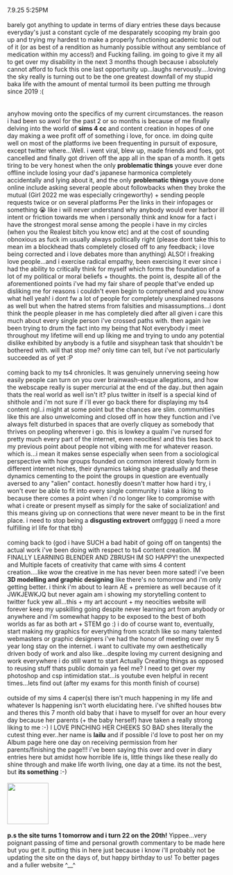 7.9.25 5:25PM<br /><br />
          barely got anything to update in terms of diary entries these days because everyday's just a constant cycle of me desparately scooping my brain goo up and trying my hardest to make a properly functioning academic tool out of it (or as best of a rendition as humanly possible without any semblance of medication within my access!) and Fucking failing. im going to give it my all to get over my disability in the next 3 months though because i absolutely cannot afford to fuck this one last opportunity up...<strong2>laughs nervously</strong2>....loving the sky really is turning out to be the one greatest downfall of my stupid baka life with the amount of mental turmoil its been putting me through since 2019 :(<br /><br />  
anyhow moving onto the specifics of my current circumstances. the reason i had been so awol for the past 2 or so months is because of me finally delving into the world of <strong>sims 4 cc</strong> and content creation in hopes of one day making a wee profit off of something i love, for once. im doing quite well on most of the platforms ive been frequenting in pursuit of exposure, except twitter where...Well. i went viral, blew up, made friends and foes, got cancelled and finally got driven off the app all in the span of a month. it gets tiring to be very honest when the only <strong>problematic things</strong> youve ever done offline include losing your dad's japanese harmonica completely accidentally and lying about it, and the only <strong>problematic things</strong> youve done online include asking several people about followbacks when they broke the mutual (Girl 2022 me was especially cringeworthy) + sending people requests twice or on several platforms Per the links in their infopages or something 😭 like i will never understand why anybody would ever harbor ill intent or friction towards me when i personally think and know for a fact i have the strongest moral sense among the people i have in my circles (when you the Realest bitch you know etc) and at the cost of sounding obnoxious as fuck im usually always politically right (please dont take this to mean im a blockhead thats completely closed off to any feedback; i love being corrected and i love debates more than anything) ALSO! i <strong2>freaking love people</strong2>...and i exercise radical empathy, been exercising it ever since i had the ability to critically think for myself which forms the foundation of a lot of my political or moral beliefs + thoughts. the point is, despite all of the aforementioned points i've had my fair share of people that've ended up disliking me for reasons i couldn't even begin to comprehend and you know what hell yeah! i dont fw a lot of people for completely unexplained reasons as well but when the hatred stems from falsities and misassumptions...i dont think the people pleaser in me has completely died after all given i care this much about every single person i've crossed paths with. then again ive been trying to drum the fact into my being that Not everybody i meet throughout my lifetime will end up liking me and trying to undo any potential dislike exhibited by anybody is a futile and sisyphean task that shouldn't be bothered with. will that stop me? <strong2>only time can tell</strong2>, but i've not particularly succeeded as of yet :P<br /><br />
coming back to my ts4 chronicles. It was genuinely unnerving seeing how easily people can turn on you over brainwash-esque allegations, and how the webscape really is super mercurial at the end of the day..but then again thats the real world as well isn't it? plus twitter in itself is a special kind of shithole and i'm not sure if i'll ever go back there for displaying my ts4 content ngl..i might at some point but the chances are slim. communities like this are also unwelcoming and closed off in how they function and i've always felt disturbed in spaces that are overly cliquey as somebody that thrives on peopling wherever i go. this is lowkey a qualm i've nursed for pretty much every part of the internet, even neocities! and this ties back to my previous point about people not vibing with me for whatever reason. which is...i mean it makes sense especially when seen from a <strong2>sociological perspective</strong2> with how groups founded on common interest slowly form in different internet niches, their dynamics taking shape gradually and these dynamics cementing to the point the groups in question are eventually aversed to any "alien" contact. honestly doesn't matter how hard i try, i won't ever be able to fit into every single community i take a liking to because there comes a point when i'd no longer like to compromise with what i create or present myself as simply for the sake of socialization! and this means giving up on connections that were never meant to be in the first place. i need to stop being a <strong>disgusting extrovert</strong> omfgggg (i need a more fulfilling irl life for that tbh)<br /><br />
coming back to (god i have SUCH a bad habit of going off on tangents) the actual work i've been doing with respect to ts4 content creation. IM FINALLY LEARNING BLENDER AND ZBRUSH IM SO HAPPY! the unexpected and Multiple facets of creativity that came with sims 4 content creation....like wow the creative in me has never been more sated! i've been <strong>3D modelling and graphic designing</strong> like there's no tomorrow and i'm only getting better. i think i'm about to learn AE + premiere as well because of it JWKJEWKJQ but never again am i showing my storytelling content to twitter fuck yew all...this + my art account + my neocities website will forever keep my upskilling going despite never learning art from anybody or anywhere and i'm somewhat happy to be exposed to the best of both worlds as far as both art + STEM go :) i do of course want to, eventually, start making my graphics for everything from scratch like so many talented webmasters or graphic designers i've had the honor of meeting over my 5 year long stay on the internet. i want to cultivate my own aesthetically driven body of work and also like...despite loving my current designing and work everywhere i do still want to start <strong2>Actually Creating</strong2> things as opposed to reusing stuff thats public domain ya feel me? I need to get over my photoshop and csp intimidation stat...is youtube even helpful in recent times...lets find out (after my exams for this month finish of course)<br /><br />
outside of my sims 4 caper(s) there isn't much happening in my life and whatever Is happening isn't worth elucidating here. i've shifted houses btw and theres this 7 month old baby that i have to myself for over an hour every day because her parents (+ the baby herself) have taken a really strong liking to me :-) I LOVE PINCHING HER CHEEKS SO BAD shes literally the cutest thing ever..her name is <strong>lailu</strong> and if possible i'd love to post her on my Album page here one day on receiving permission from her parents/finishing the page!!! i've been saying this over and over in diary entries here but amidst how horrible life is, little things like these really do shine through and make life worth living, one day at a time. its not the best, but <strong>its something</strong> :-)<br /><br /><img
            src="https://file.garden/ZxOOS50ya2Lt0FdH/discoely.jpg"
            height="95px"
          /><br /><br /> 
<strong>p.s the site turns 1 tomorrow and i turn 22 on the 20th!</strong> Yippee...very poignant passing of time and personal growth commentary to be made here but you get it. putting this in here just because i know i'll probably not be updating the site on the days of, but happy birthday to us! To better pages and a fuller website ^__^